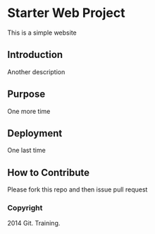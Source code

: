# Starter Web Project
This is a simple website

## Introduction
Another description

## Purpose
One more time

## Deployment
One last time

## How to Contribute
Please fork this repo and then issue pull request

### Copyright

2014 Git. Training. 

